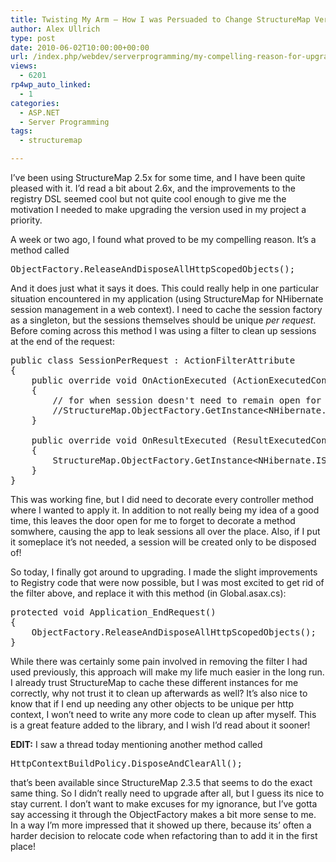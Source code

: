 ```yaml
---
title: Twisting My Arm – How I was Persuaded to Change StructureMap Versions
author: Alex Ullrich
type: post
date: 2010-06-02T10:00:00+00:00
url: /index.php/webdev/serverprogramming/my-compelling-reason-for-upgrading-struc/
views:
  - 6201
rp4wp_auto_linked:
  - 1
categories:
  - ASP.NET
  - Server Programming
tags:
  - structuremap

---
```

I&#8217;ve been using StructureMap 2.5x for some time, and I have been quite pleased with it. I&#8217;d read a bit about 2.6x, and the improvements to the registry DSL seemed cool but not quite cool enough to give me the motivation I needed to make upgrading the version used in my project a priority.

A week or two ago, I found what proved to be my compelling reason. It&#8217;s a method called

<pre>ObjectFactory.ReleaseAndDisposeAllHttpScopedObjects();</pre>

And it does just what it says it does. This could really help in one particular situation encountered in my application (using StructureMap for NHibernate session management in a web context). I need to cache the session factory as a singleton, but the sessions themselves should be unique _per request_. Before coming across this method I was using a filter to clean up sessions at the end of the request:

<pre>public class SessionPerRequest : ActionFilterAttribute
{
	public override void OnActionExecuted (ActionExecutedContext filterContext)
	{
		// for when session doesn't need to remain open for view rendering
		//StructureMap.ObjectFactory.GetInstance&lt;NHibernate.ISession&gt;().Dispose();
	}

	public override void OnResultExecuted (ResultExecutedContext filterContext)
	{
		StructureMap.ObjectFactory.GetInstance&lt;NHibernate.ISession&gt;().Dispose();
	}
}</pre>

This was working fine, but I did need to decorate every controller method where I wanted to apply it. In addition to not really being my idea of a good time, this leaves the door open for me to forget to decorate a method somwhere, causing the app to leak sessions all over the place. Also, if I put it someplace it&#8217;s not needed, a session will be created only to be disposed of!

So today, I finally got around to upgrading. I made the slight improvements to Registry code that were now possible, but I was most excited to get rid of the filter above, and replace it with this method (in Global.asax.cs):

<pre>protected void Application_EndRequest()
{
    ObjectFactory.ReleaseAndDisposeAllHttpScopedObjects();
}</pre>

While there was certainly some pain involved in removing the filter I had used previously, this approach will make my life much easier in the long run. I already trust StructureMap to cache these different instances for me correctly, why not trust it to clean up afterwards as well? It&#8217;s also nice to know that if I end up needing any other objects to be unique per http context, I won&#8217;t need to write any more code to clean up after myself. This is a great feature added to the library, and I wish I&#8217;d read about it sooner!

**EDIT:** I saw a thread today mentioning another method called 

<pre>HttpContextBuildPolicy.DisposeAndClearAll();</pre>

that&#8217;s been available since StructureMap 2.3.5 that seems to do the exact same thing. So I didn&#8217;t really need to upgrade after all, but I guess its nice to stay current. I don&#8217;t want to make excuses for my ignorance, but I&#8217;ve gotta say accessing it through the ObjectFactory makes a bit more sense to me. In a way I&#8217;m more impressed that it showed up there, because its&#8217; often a harder decision to relocate code when refactoring than to add it in the first place!
